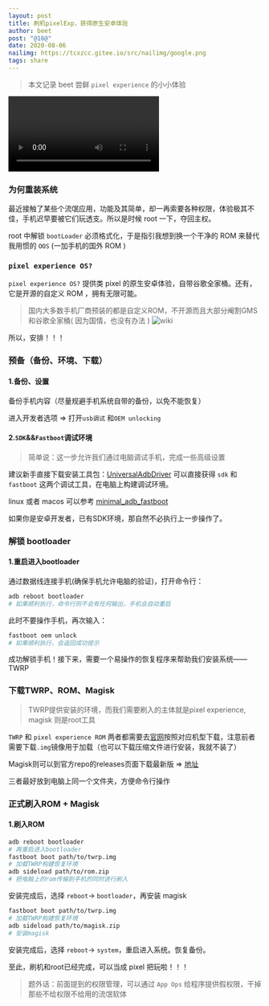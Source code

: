 ```yaml
---
layout: post
title: 刷机pixelExp，获得原生安卓体验
author: beet
post: "@16@"
date: 2020-08-06
nailimg: https://tcxzcc.gitee.io/src/nailimg/google.png
tags: share
---
```


> 本文记录 beet 尝鲜 `pixel experience` 的小小体验

<video class="responsive-video" controls="">
    <source src="https://tcxz.coding.net/api/share/download/f2bc2dc5-7ea5-40e6-b193-21536714e62c" type="video/mp4">
</video>

### 为何重装系统

最近接触了某些个流氓应用，功能及其简单，却一再索要各种权限，体验极其不佳，手机迟早要被它们玩透支。所以是时候 root 一下，夺回主权。

root 中解锁 `bootLoader` 必须格式化，于是指引我想到换一个干净的 ROM 来替代我用惯的 `OOS` (一加手机的国外 ROM )

### `pixel experience OS?`

`pixel experience OS?` 提供类 pixel 的原生安卓体验，自带谷歌全家桶。还有，它是开源的自定义 ROM ，拥有无限可能。

> 国内大多数手机厂商预装的都是自定义ROM，不开源而且大部分阉割GMS和谷歌全家桶( 因为国情，也没有办法 )
> ![wiki](https://tvax1.sinaimg.cn/large/005K67iLgy1ghdl6qywndj31090icwgi.jpg)

所以，安排！！！

### 预备（备份、环境、下载）
#### 1.备份、设置

备份手机内容（尽量规避手机系统自带的备份，以免不能恢复）

进入开发者选项 => 打开`usb调试` 和`OEM unlocking`
#### 2.`SDK`&&`Fastboot`调试环境

> 简单说：这一步允许我们通过电脑调试手机，完成一些高级设置

建议新手直接下载安装工具包：[UniversalAdbDriver](http://download.clockworkmod.com/test/UniversalAdbDriverSetup.msi)
可以直接获得 `sdk` 和 `fastboot` 这两个调试工具，在电脑上构建调试环境。

linux 或者 macos 可以参考 [minimal_adb_fastboot](https://github.com/simmac/minimal_adb_fastboot)

如果你是安卓开发者，已有SDK环境，那自然不必执行上一步操作了。

### 解锁 bootloader

#### 1.重启进入bootloader

通过数据线连接手机(确保手机允许电脑的验证)，打开命令行：
``` bash
adb reboot bootloader
# 如果顺利执行，命令行则不会有任何输出，手机会自动重启
```
此时不要操作手机，再次输入：
``` bash
fastboot oem unlock
# 如果顺利执行，会返回成功提示
```
成功解锁手机！接下来，需要一个易操作的恢复程序来帮助我们安装系统——TWRP

### 下载TWRP、ROM、Magisk
> TWRP提供安装的环境，而我们需要刷入的主体就是pixel experience, magisk 则是root工具

`TWRP` 和 `pixel experience ROM`
两者都需要去[官网](https://download.pixelexperience.org/)按照对应机型下载，注意前者需要下载`.img`镜像用于加载（也可以下载压缩文件进行安装，我就不装了）

Magisk则可以到官方repo的releases页面下载最新版 => [地址](https://github.com/topjohnwu/Magisk/releases)

三者最好放到电脑上同一个文件夹，方便命令行操作

### 正式刷入ROM + Magisk

#### 1.刷入ROM
``` bash
adb reboot bootloader
# 再重启进入bootloader
fastboot boot path/to/twrp.img
# 加载TWRP构建恢复环境
adb sideload path/to/rom.zip
# 把电脑上的rom传输到手机的同时进行刷入
```
安装完成后，选择 `reboot`->  `bootloader`，再安装 magisk
``` bash
fastboot boot path/to/twrp.img
# 加载TWRP构建恢复环境
adb sideload path/to/magisk.zip
# 安装magisk
```
安装完成后，选择 `reboot`->  `system`，重启进入系统。恢复备份。

至此，刷机和root已经完成，可以当成 pixel 把玩啦！！！

> 题外话：前面提到的权限管理，可以通过 `App Ops` 给程序提供假权限，干掉那些不给权限不给用的流氓软体
